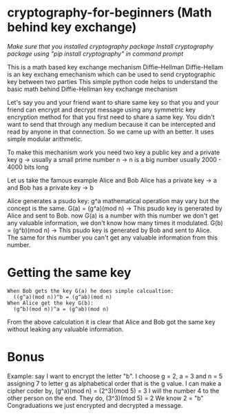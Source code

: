 # cryptography-for-beginners (Math behind key exchange)
*Make sure that you installed cryptography package*
*Install cryptography package using "pip install cryptography" in command prompt*

This is a math based key exchange mechanism Diffie–Hellman
Diffie-Hellam is an key exchang emechanism which can be used to send cryptographic key between two parties
This simple python code helps to understand the basic math behind Diffie-Hellman key exchange mechanism

Let's say you and your friend want to share  same key so that you and your friend can encrypt and decrypt message using any symmetric key encryption method
for that you first need to share a same key. You didn't want to send that through any medium because it can be intercepted and read by anyone in that connection.
So we came up with an better. It uses simple modular arithmetic.

To make this mechanism work you need two key a public key and a private key
g -> usually a small prime number
n -> n is a big number usually 2000 - 4000 bits long

Let us take the famous example Alice and Bob
Alice has a private key -> a
and 
Bob has a private key -> b

Alice generates a  psudo key:
g^a mathematical operation may vary but the concept is the same.
     G(a) = (g^a)(mod n) -> This psudo key is generated by Alice and sent to Bob.
     now G(a) is a number with this number we don't get any valuable information, we don't know how many times it modulated.
     G(b) = (g^b)(mod n) -> This psudo key is generated by Bob and sent to Alice.
     The same for this number you can't get any valuable information from this number.
# Getting the same key
    When Bob gets the key G(a) he does simple calcualtion:
      ((g^a)(mod n))^b = (g^ab)(mod n)
    When Alice get the key G(b):
      (g^b)(mod n))^a = (g^ab)(mod n)
 From the above calculation it is clear that Alice and Bob got the same key without leaking any valuable information.

 # Bonus 
 Example:
    say I want to encrypt the letter "b".
    I choose g = 2, a = 3 and n = 5
    assigning 7 to letter g as alphabetical order that is the g value.
    I can make a cipher coder by,
      (g^a)(mod n) = (2^3)(mod 5) = 3
    I will the number 4 to the other person on the end.
    They do,
      (3^3)(mod 5) = 2
    We know 2 = "b"
    Congraduations we just encrypted and decrypted a message.
      
     
     



